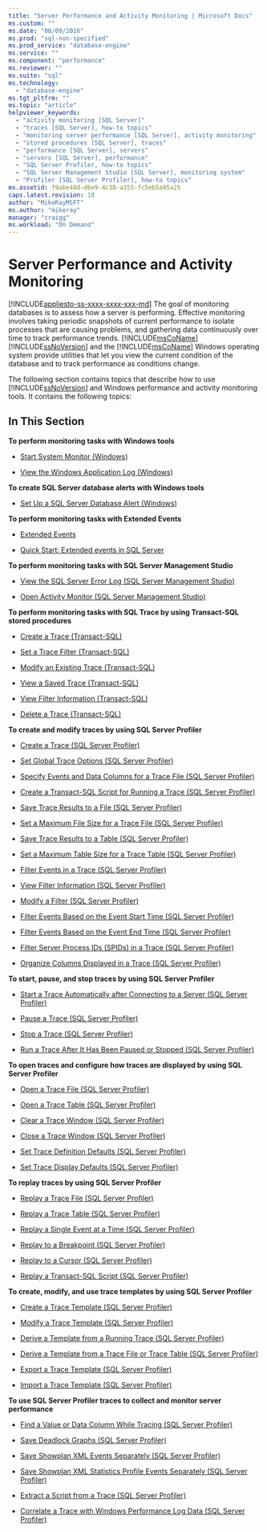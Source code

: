 ```yaml
---
title: "Server Performance and Activity Monitoring | Microsoft Docs"
ms.custom: ""
ms.date: "08/09/2016"
ms.prod: "sql-non-specified"
ms.prod_service: "database-engine"
ms.service: ""
ms.component: "performance"
ms.reviewer: ""
ms.suite: "sql"
ms.technology: 
  - "database-engine"
ms.tgt_pltfrm: ""
ms.topic: "article"
helpviewer_keywords: 
  - "activity monitoring [SQL Server]"
  - "traces [SQL Server], how-to topics"
  - "monitoring server performance [SQL Server], activity monitoring"
  - "stored procedures [SQL Server], traces"
  - "performance [SQL Server], servers"
  - "servers [SQL Server], performance"
  - "SQL Server Profiler, how-to topics"
  - "SQL Server Management Studio [SQL Server], monitoring system"
  - "Profiler [SQL Server Profiler], how-to topics"
ms.assetid: f9abe48d-d6e9-4c38-a355-fc5eb5a95a25
caps.latest.revision: 18
author: "MikeRayMSFT"
ms.author: "mikeray"
manager: "craigg"
ms.workload: "On Demand"
---
```

# Server Performance and Activity Monitoring
[!INCLUDE[appliesto-ss-xxxx-xxxx-xxx-md](../../includes/appliesto-ss-xxxx-xxxx-xxx-md.md)]
  The goal of monitoring databases is to assess how a server is performing. Effective monitoring involves taking periodic snapshots of current performance to isolate processes that are causing problems, and gathering data continuously over time to track performance trends. [!INCLUDE[msCoName](../../includes/msconame-md.md)] [!INCLUDE[ssNoVersion](../../includes/ssnoversion-md.md)] and the [!INCLUDE[msCoName](../../includes/msconame-md.md)] Windows operating system provide utilities that let you view the current condition of the database and to track performance as conditions change.  
  
 The following section contains topics that describe how to use [!INCLUDE[ssNoVersion](../../includes/ssnoversion-md.md)] and Windows performance and activity monitoring tools. It contains the following topics:  
  
## In This Section  
 **To perform monitoring tasks with Windows tools**  
  
-   [Start System Monitor &#40;Windows&#41;](../../relational-databases/performance/start-system-monitor-windows.md)  
  
-   [View the Windows Application Log &#40;Windows&#41;](../../relational-databases/performance/view-the-windows-application-log-windows-10.md)  
  
 **To create SQL Server database alerts with Windows tools**  
  
-   [Set Up a SQL Server Database Alert &#40;Windows&#41;](../../relational-databases/performance/set-up-a-sql-server-database-alert-windows.md)  

 **To perform monitoring tasks with Extended Events**  
 
 -   [Extended Events](../../relational-databases/extended-events/extended-events.md)
 
  -   [Quick Start: Extended events in SQL Server](../../relational-databases/extended-events/quick-start-extended-events-in-sql-server.md)
   
 **To perform monitoring tasks with SQL Server Management Studio**  
  
-   [View the SQL Server Error Log &#40;SQL Server Management Studio&#41;](../../relational-databases/performance/view-the-sql-server-error-log-sql-server-management-studio.md)  
  
-   [Open Activity Monitor &#40;SQL Server Management Studio&#41;](../../relational-databases/performance-monitor/open-activity-monitor-sql-server-management-studio.md)  
  
 **To perform monitoring tasks with SQL Trace by using Transact-SQL stored procedures**  
  
-   [Create a Trace &#40;Transact-SQL&#41;](../../relational-databases/sql-trace/create-a-trace-transact-sql.md)  
  
-   [Set a Trace Filter &#40;Transact-SQL&#41;](../../relational-databases/sql-trace/set-a-trace-filter-transact-sql.md)  
  
-   [Modify an Existing Trace &#40;Transact-SQL&#41;](../../relational-databases/sql-trace/modify-an-existing-trace-transact-sql.md)  
  
-   [View a Saved Trace &#40;Transact-SQL&#41;](../../relational-databases/sql-trace/view-a-saved-trace-transact-sql.md)  
  
-   [View Filter Information &#40;Transact-SQL&#41;](../../relational-databases/sql-trace/view-filter-information-transact-sql.md)  
  
-   [Delete a Trace &#40;Transact-SQL&#41;](../../relational-databases/sql-trace/delete-a-trace-transact-sql.md)  
  
 **To create and modify traces by using SQL Server Profiler**  
  
-   [Create a Trace &#40;SQL Server Profiler&#41;](../../tools/sql-server-profiler/create-a-trace-sql-server-profiler.md)  
  
-   [Set Global Trace Options &#40;SQL Server Profiler&#41;](../../tools/sql-server-profiler/set-global-trace-options-sql-server-profiler.md)  
  
-   [Specify Events and Data Columns for a Trace File &#40;SQL Server Profiler&#41;](../../tools/sql-server-profiler/specify-events-and-data-columns-for-a-trace-file-sql-server-profiler.md)  
  
-   [Create a Transact-SQL Script for Running a Trace &#40;SQL Server Profiler&#41;](../../tools/sql-server-profiler/create-a-transact-sql-script-for-running-a-trace-sql-server-profiler.md)  
  
-   [Save Trace Results to a File &#40;SQL Server Profiler&#41;](../../tools/sql-server-profiler/save-trace-results-to-a-file-sql-server-profiler.md)  
  
-   [Set a Maximum File Size for a Trace File &#40;SQL Server Profiler&#41;](../../tools/sql-server-profiler/set-a-maximum-file-size-for-a-trace-file-sql-server-profiler.md)  
  
-   [Save Trace Results to a Table &#40;SQL Server Profiler&#41;](../../tools/sql-server-profiler/save-trace-results-to-a-table-sql-server-profiler.md)  
  
-   [Set a Maximum Table Size for a Trace Table &#40;SQL Server Profiler&#41;](../../tools/sql-server-profiler/set-a-maximum-table-size-for-a-trace-table-sql-server-profiler.md)  
  
-   [Filter Events in a Trace &#40;SQL Server Profiler&#41;](../../tools/sql-server-profiler/filter-events-in-a-trace-sql-server-profiler.md)  
  
-   [View Filter Information &#40;SQL Server Profiler&#41;](../../tools/sql-server-profiler/view-filter-information-sql-server-profiler.md)  
  
-   [Modify a Filter &#40;SQL Server Profiler&#41;](../../tools/sql-server-profiler/modify-a-filter-sql-server-profiler.md)  
  
-   [Filter Events Based on the Event Start Time &#40;SQL Server Profiler&#41;](../../tools/sql-server-profiler/filter-events-based-on-the-event-start-time-sql-server-profiler.md)  
  
-   [Filter Events Based on the Event End Time &#40;SQL Server Profiler&#41;](../../tools/sql-server-profiler/filter-events-based-on-the-event-end-time-sql-server-profiler.md)  
  
-   [Filter Server Process IDs &#40;SPIDs&#41; in a Trace &#40;SQL Server Profiler&#41;](../../tools/sql-server-profiler/filter-server-process-ids-spids-in-a-trace-sql-server-profiler.md)  
  
-   [Organize Columns Displayed in a Trace &#40;SQL Server Profiler&#41;](../../tools/sql-server-profiler/organize-columns-displayed-in-a-trace-sql-server-profiler.md)  
  
 **To start, pause, and stop traces by using SQL Server Profiler**  
  
-   [Start a Trace Automatically after Connecting to a Server &#40;SQL Server Profiler&#41;](../../tools/sql-server-profiler/start-a-trace-automatically-after-connecting-to-a-server-sql-server-profiler.md)  
  
-   [Pause a Trace &#40;SQL Server Profiler&#41;](../../tools/sql-server-profiler/pause-a-trace-sql-server-profiler.md)  
  
-   [Stop a Trace &#40;SQL Server Profiler&#41;](../../tools/sql-server-profiler/stop-a-trace-sql-server-profiler.md)  
  
-   [Run a Trace After It Has Been Paused or Stopped &#40;SQL Server Profiler&#41;](../../tools/sql-server-profiler/run-a-trace-after-it-has-been-paused-or-stopped-sql-server-profiler.md)  
  
 **To open traces and configure how traces are displayed by using SQL Server Profiler**  
  
-   [Open a Trace File &#40;SQL Server Profiler&#41;](../../tools/sql-server-profiler/open-a-trace-file-sql-server-profiler.md)  
  
-   [Open a Trace Table &#40;SQL Server Profiler&#41;](../../tools/sql-server-profiler/open-a-trace-table-sql-server-profiler.md)  
  
-   [Clear a Trace Window &#40;SQL Server Profiler&#41;](../../tools/sql-server-profiler/clear-a-trace-window-sql-server-profiler.md)  
  
-   [Close a Trace Window &#40;SQL Server Profiler&#41;](../../tools/sql-server-profiler/close-a-trace-window-sql-server-profiler.md)  
  
-   [Set Trace Definition Defaults &#40;SQL Server Profiler&#41;](../../tools/sql-server-profiler/set-trace-definition-defaults-sql-server-profiler.md)  
  
-   [Set Trace Display Defaults &#40;SQL Server Profiler&#41;](../../tools/sql-server-profiler/set-trace-display-defaults-sql-server-profiler.md)  
  
 **To replay traces by using SQL Server Profiler**  
  
-   [Replay a Trace File &#40;SQL Server Profiler&#41;](../../tools/sql-server-profiler/replay-a-trace-file-sql-server-profiler.md)  
  
-   [Replay a Trace Table &#40;SQL Server Profiler&#41;](../../tools/sql-server-profiler/replay-a-trace-table-sql-server-profiler.md)  
  
-   [Replay a Single Event at a Time &#40;SQL Server Profiler&#41;](../../tools/sql-server-profiler/replay-a-single-event-at-a-time-sql-server-profiler.md)  
  
-   [Replay to a Breakpoint &#40;SQL Server Profiler&#41;](../../tools/sql-server-profiler/replay-to-a-breakpoint-sql-server-profiler.md)  
  
-   [Replay to a Cursor &#40;SQL Server Profiler&#41;](../../tools/sql-server-profiler/replay-to-a-cursor-sql-server-profiler.md)  
  
-   [Replay a Transact-SQL Script &#40;SQL Server Profiler&#41;](../../tools/sql-server-profiler/replay-a-transact-sql-script-sql-server-profiler.md)  
  
 **To create, modify, and use trace templates by using SQL Server Profiler**  
  
-   [Create a Trace Template &#40;SQL Server Profiler&#41;](../../tools/sql-server-profiler/create-a-trace-template-sql-server-profiler.md)  
  
-   [Modify a Trace Template &#40;SQL Server Profiler&#41;](../../tools/sql-server-profiler/modify-a-trace-template-sql-server-profiler.md)  
  
-   [Derive a Template from a Running Trace &#40;SQL Server Profiler&#41;](../../tools/sql-server-profiler/derive-a-template-from-a-running-trace-sql-server-profiler.md)  
  
-   [Derive a Template from a Trace File or Trace Table &#40;SQL Server Profiler&#41;](../../tools/sql-server-profiler/derive-a-template-from-a-trace-file-or-trace-table-sql-server-profiler.md)  
  
-   [Export a Trace Template &#40;SQL Server Profiler&#41;](../../tools/sql-server-profiler/export-a-trace-template-sql-server-profiler.md)  
  
-   [Import a Trace Template &#40;SQL Server Profiler&#41;](../../tools/sql-server-profiler/import-a-trace-template-sql-server-profiler.md)  
  
 **To use SQL Server Profiler traces to collect and monitor server performance**  
  
-   [Find a Value or Data Column While Tracing &#40;SQL Server Profiler&#41;](../../tools/sql-server-profiler/find-a-value-or-data-column-while-tracing-sql-server-profiler.md)  
  
-   [Save Deadlock Graphs &#40;SQL Server Profiler&#41;](../../relational-databases/performance/save-deadlock-graphs-sql-server-profiler.md)  
  
-   [Save Showplan XML Events Separately &#40;SQL Server Profiler&#41;](../../relational-databases/performance/save-showplan-xml-events-separately-sql-server-profiler.md)  
  
-   [Save Showplan XML Statistics Profile Events Separately &#40;SQL Server Profiler&#41;](../../relational-databases/performance/save-showplan-xml-statistics-profile-events-separately-sql-server-profiler.md)  
  
-   [Extract a Script from a Trace &#40;SQL Server Profiler&#41;](../../tools/sql-server-profiler/extract-a-script-from-a-trace-sql-server-profiler.md)  
  
-   [Correlate a Trace with Windows Performance Log Data &#40;SQL Server Profiler&#41;](../../tools/sql-server-profiler/correlate-a-trace-with-windows-performance-log-data-sql-server-profiler.md)  
  
  
